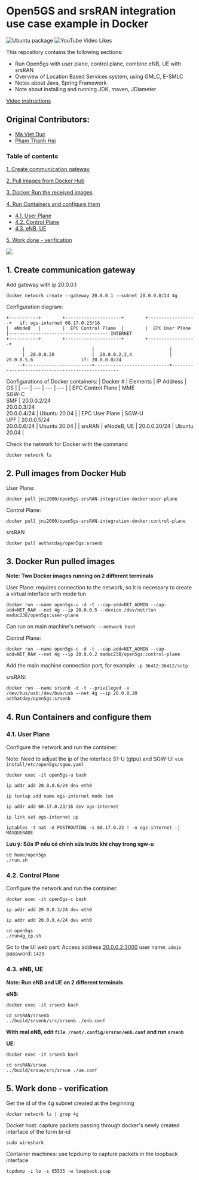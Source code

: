 # Open5GS and srsRAN integration use case example in Docker
![Ubuntu package](https://img.shields.io/ubuntu/v/:v18.04.1-0ubuntu1)
![YouTube Video Likes](https://img.shields.io/youtube/likes/6pnh7TqTU6c?style=social)

This repository contains the following sections:
- Run Open5gs with user plane, control plane, combine eNB, UE with srsRAN
- Overview of Location Based Services system, using GMLC, E-SMLC
- Notes about Java, Spring Framework
- Note about installing and running JDK, maven, JDiameter

[Video instructions](https://www.youtube.com/watch?v=6pnh7TqTU6c)

## Original Contributors:
- [Ma Viet Duc](https://github.com/maduc238)
- [Pham Thanh Hai](https://github.com/ahihi8z8z)

### Table of contents

[1. Create communication gateway](#fire)

[2. Pull images from Docker Hub](#slong)

[3. Docker Run the received images](#slam)

[4. Run Containers and configure them](#sli)
- [4.1. User Plane](#slinung)
- [4.2. Control Plane](#slislong)
- [4.3. eNB, UE](#slislam)

[5. Work done - verification](#ha)

<img src="images/Open5gs-config.jpg">

<a name="nung"></a>
## 1. Create communication gateway
Add gateway with ip 20.0.0.1
```
docker network create --gateway 20.0.0.1 --subnet 20.0.0.0/24 4g
```
Configuration diagram:
```
+-----------+        +---------------------+        +------------------+   if: ogs-internet 60.17.0.23/16
|  eNodeB   |        |  EPC Control Plane  |        |  EPC User Plane  |------------------------------------- INTERNET
+-----------+        +---------------------+        +------------------+
      |                         |                            |
      |  20.0.0.20              |  20.0.0.2,3,4              |  20.0.0.5,6                  if: 20.0.0.0/24
    --+-------------------------+----------------------------+--------------------------------------------------
```
Configurations of Docker containers:
| Docker # | Elements | IP Address | OS |
| --- | --- | --- | --- |
| EPC Control Plane | MME <br> SGW-C <br> SMF | 20.0.0.2/24 <br> 20.0.0.3/24 <br> 20.0.0.4/24 | Ubuntu 20.04 |
| EPC User Plane | SGW-U <br> UPF | 20.0.0.5/24 <br> 20.0.0.6/24 | Ubuntu 20.04 |
| srsRAN | eNodeB, UE | 20.0.0.20/24 | Ubuntu 20.04 |

Check the network for Docker with the command
```
docker network ls
```

<a name="slong"></a>
## 2. Pull images from Docker Hub
User Plane:
```
docker pull jni2000/open5gs-srsRAN-integration-docker:user-plane
```
Control Plane:
```
docker pull jni2000/open5gs-srsRAN-integration-docker:control-plane 
```
srsRAN
```
docker pull aothatday/open5gs:srsenb
```

<a name="slam"></a>
## 3. Docker Run pulled images
**Note: Two Docker images running on 2 different terminals**

User Plane: requires connection to the network, so it is necessary to create a virtual interface with mode tun
```
docker run --name open5gs-u -d -t --cap-add=NET_ADMIN --cap-add=NET_RAW --net 4g --ip 20.0.0.5 --device /dev/net/tun maduc238/open5gs:user-plane
```

Can run on main machine's network: `--network host`

Control Plane:
```
docker run --name open5gs-c -d -t --cap-add=NET_ADMIN --cap-add=NET_RAW --net 4g --ip 20.0.0.2 maduc238/open5gs:control-plane
```
Add the main machine connection port, for example: `-p 36412:36412/sctp`

srsRAN:
```
docker run --name srsenb -d -t --privileged -v /dev/bus/usb:/dev/bus/usb --net 4g --ip 20.0.0.20 aothatday/open5gs:srsenb
```

<a name="sli"></a>
## 4. Run Containers and configure them
<a name="slinung"></a>
### 4.1. User Plane
Configure the network and run the container:

Note: Need to adjust the ip of the interface S1-U (gtpu) and SGW-U: `vim install/etc/open5gs/sgwu.yaml`

```
docker exec -it open5gs-u bash 
```
```
ip addr add 20.0.0.6/24 dev eth0 
```
```
ip tuntap add name ogs-internet mode tun 
```
```
ip addr add 60.17.0.23/16 dev ogs-internet 
```
```
ip link set ogs-internet up 
```
```
iptables -t nat -A POSTROUTING -s 60.17.0.23 ! -o ogs-internet -j MASQUERADE 
```

**Lưu ý: Sửa IP nếu có chỉnh sửa trước khi chạy trong sgw-u**
```
cd home/open5gs 
./run.sh 
```
<a name="slislong"></a>
### 4.2. Control Plane
Configure the network and run the container:
```
docker exec -it open5gs-c bash 
```
```
ip addr add 20.0.0.3/24 dev eth0 
```
```
ip addr add 20.0.0.4/24 dev eth0 
```
```
cd open5gs 
./run4g_cp.sh 
```
Go to the UI web part:
Access address [20.0.0.2:3000](http://20.0.0.2:3000)
user name: `admin`
password: `1423`

<a name="slislam"></a>
### 4.3. eNB, UE
**Note: Run eNB and UE on 2 different terminals**

**eNB:**
```
docker exec -it srsenb bash
```
```
cd srsRAN/srsenb
../build/srsenb/src/srsenb ./enb.conf 
```
**With real eNB, edit `file /root/.config/srsran/enb.conf` and run `srsenb`**

**UE:**
```
docker exec -it srsenb bash
```
```
cd srsRAN/srsue
../build/srsue/src/srsue ./ue.conf
```

<a name="ha"></a>
## 5. Work done - verification
Get the id of the 4g subnet created at the beginning
```
docker network ls | grep 4g
```
Docker host: capture packets passing through docker's newly created interface of the form br-id
```
sudo wireshark
```
Container machines: use tcpdump to capture packets in the loopback interface
```
tcpdump -i lo -s 65535 -w loopback.pcap
```

